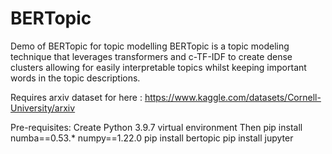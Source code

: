 # BERTopic

Demo of BERTopic for topic modelling BERTopic is a topic modeling technique that leverages transformers and c-TF-IDF to create dense clusters allowing for easily interpretable topics whilst keeping important words in the topic descriptions.

Requires arxiv dataset for here : https://www.kaggle.com/datasets/Cornell-University/arxiv

Pre-requisites: Create Python 3.9.7 virtual environment Then pip install numba==0.53.* numpy==1.22.0 pip install bertopic pip install jupyter
